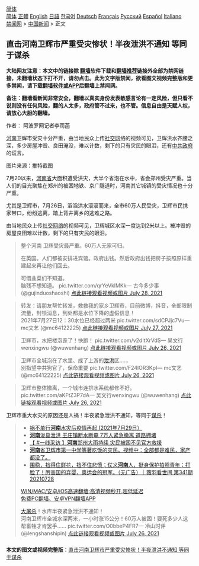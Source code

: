  <!-- 面包屑导航 --> <div class="breadcrumb"><!-- GTranslate: https://gtranslate.io/ -->  <div class="switcher notranslate">  <div class="selected">  <a href="#" onclick="return false;"> 简体</a>  </div>  <div class="option">  <a href="https://www.bannedbook.org" onclick="doGTranslate('zh-CN|zh-CN');jQuery('div.switcher div.selected a').html(jQuery(this).html());return false;" title="简体中文" class="nturl selected"> 简体</a>  <a href="https://www.bannedbook.org/zh-tw/" onclick="doGTranslate('zh-CN|zh-TW');jQuery('div.switcher div.selected a').html(jQuery(this).html());return false;" title="繁體中文" class="nturl"> 正體</a>  <a href="https://www.bannedbook.org/en/" onclick="doGTranslate('zh-CN|en');jQuery('div.switcher div.selected a').html(jQuery(this).html());return false;" title="English" class="nturl"> English</a>  <a href="https://www.bannedbook.org/ja/" onclick="doGTranslate('zh-CN|ja');jQuery('div.switcher div.selected a').html(jQuery(this).html());return false;" title="日本語" class="nturl"> 日語</a>  <a href="https://www.bannedbook.org/ko/" onclick="doGTranslate('zh-CN|ko');jQuery('div.switcher div.selected a').html(jQuery(this).html());return false;" title="한국어" class="nturl"> 한국어</a>  <a href="https://www.bannedbook.org/de/" onclick="doGTranslate('zh-CN|de');jQuery('div.switcher div.selected a').html(jQuery(this).html());return false;" title="Deutsch" class="nturl"> Deutsch</a>  <a href="https://www.bannedbook.org/fr/" onclick="doGTranslate('zh-CN|fr');jQuery('div.switcher div.selected a').html(jQuery(this).html());return false;" title="Français" class="nturl"> Français</a>  <a href="https://www.bannedbook.org/ru/" onclick="doGTranslate('zh-CN|ru');jQuery('div.switcher div.selected a').html(jQuery(this).html());return false;" title="Русский" class="nturl"> Русский</a>  <a href="https://www.bannedbook.org/es/" onclick="doGTranslate('zh-CN|es');jQuery('div.switcher div.selected a').html(jQuery(this).html());return false;" title="Español" class="nturl"> Español</a>  <a href="https://www.bannedbook.org/it/" onclick="doGTranslate('zh-CN|it');jQuery('div.switcher div.selected a').html(jQuery(this).html());return false;" title="Italiano" class="nturl"> Italiano</a>  </div>  </div>      <div class='breadcrumb-sub'><!-- Breadcrumb NavXT 6.3.0 --> <a href="https://www.bannedbook.org/" class="home">禁闻网</a> &gt; <a href="https://www.bannedbook.org/bnews/cnnews/" class="category">中国新闻</a> &gt; 正文</div></div><h2>直击河南卫辉市严重受灾惨状！半夜泄洪不通知 等同于谋杀</h2> <p class="notice"><b>大陆网友注意：本文中的链接除 <a href="https://github.com/bannedbook/fanqiang" >翻墙</a>软件下载和<a href="https://github.com/killgcd/justmysocks/blob/master/README.md">翻墙推荐</a>链接外全部为禁网链接，未翻墙状态下打不开，请勿点击。此为文字版禁闻，欲看图文视频完整版和更多禁闻，请下载<a href="https://github.com/bannedbook/fanqiang">翻墙软件或APP</a>后翻墙上禁闻网。</p><p>备注：翻墙看新闻非常安全，翻墙以真实身份发表敏感言论有一定风险，但只看不说则没有任何风险，翻的人太多，政府管不过来，也不管。信息自由是天赋人权，请放心大胆的翻墙。</b></p>  <div class="entry"> <p>作者： 阿波罗网记者李雨菡</p> <p id="summary"><a href="https://www.bannedbook.org/bnews/tag/%e6%b2%b3%e5%8d%97/" class="st_tag internal_tag" rel="tag" title="标签 河南 下的日志">河南</a>卫辉市受灾十分严重，由当地民众上传<a href="https://www.bannedbook.org/bnews/tag/%E7%A4%BE%E4%BA%A4%E7%BD%91/" class="st_tag internal_tag" rel="tag" title="标签 社交网 下的日志">社交网</a>络的视频可见，卫辉洪水齐腰之深，多少房屋冲毁、良田淹没，难以计数，剩下的只有灾民的眼泪，还有<a href="https://www.bannedbook.org/bnews/tag/%e4%b8%ad%e5%85%b1%e6%94%bf%e5%ba%9c/" class="st_tag internal_tag" rel="tag" title="标签 中共政府 下的日志">中共政府</a>的谎言。</p> <p id="conimg">图片来源：推特截图</p> <p>7月20以来，<a href="https://www.bannedbook.org/bnews/tag/%e6%b2%b3%e5%8d%97%e7%9c%81/" class="st_tag internal_tag" rel="tag" title="标签 河南省 下的日志">河南省</a>大面积遭受洪灾，大半个省泡在水中，省会郑州受灾严重。当人们的目光聚焦在郑州的被困地铁、京广隧道时，河南其它城镇的受灾情况也十分严重。</p>  <p>尤其是卫辉市，7月26日，滔滔洪水滚滚而来，全市60万人民受灾，卫辉市民携家带口，纷纷逃离，踏上背井离乡的逃难之路。</p> <p>由当地民众上传<a href="https://www.bannedbook.org/bnews/tag/%e7%a4%be%e4%ba%a4%e7%bd%91%e7%bb%9c/" class="st_tag internal_tag" rel="tag" title="标签 社交网络 下的日志">社交网络</a>的视频可见，卫辉城区水深一度达到2米以上。被冲毁的房屋良田难以计数，剩下的只有灾民的眼泪。</p> <blockquote><p>整个河南 卫辉受灾最严重。60万人无家可归。</p> <p>在英国。人们都被安排进宾馆。政府出钱。然后政府出钱把房子按照原样重建起来再让他们回去。</p>  <p>可惜韭菜们不知道。<br />脑残不想知道。 pic.twitter.com/qrYeVklMKk— 古今多少事 (@gujinduoshaoshi) <a href="https://twitter.com/gujinduoshaoshi/status/1420323876995731462?ref_src=twsrc%5Etfw">点此链接观看视频或图片 July 28, 2021</a></p></blockquote> <blockquote><p>转发：请朋友帮忙转发，救救我的家乡卫辉市，目前微博，抖音，全部限制流量，封锁消息，到处都是水位下降的虚假信息！<br />2021年7月27日12：30水位已经超过两米 pic.twitter.com/sdCPJjc7Vu— mc文艺 (@mc64122225) <a href="https://twitter.com/mc64122225/status/1419980928110141450?ref_src=twsrc%5Etfw">点此链接观看视频或图片 July 27, 2021</a></p></blockquote> <blockquote><p>卫辉市，水把楼泡歪了！快跑！ pic.twitter.com/v2dItXrVdS— 吴文行wenxingwu (@wuwenhang) <a href="https://twitter.com/wuwenhang/status/1419621964348600322?ref_src=twsrc%5Etfw">点此链接观看视频或图片 July 26, 2021</a></p></blockquote> <blockquote><p>卫辉市全城泡在了水里、成了上游的<a href="https://www.bannedbook.org/bnews/tag/%E6%B3%84%E6%B4%AA/" class="st_tag internal_tag" rel="tag" title="标签 泄洪 下的日志">泄洪</a>区……<br />別指望中共狗官了，保命重要       pic.twitter.com/F24lOR3KpI— mc文艺 (@mc64122225) <a href="https://twitter.com/mc64122225/status/1419472448093782019?ref_src=twsrc%5Etfw">点此链接观看视频或图片 July 26, 2021</a></p> </blockquote> <blockquote><p>卫辉市整体撤离，一个城市连排水系统都修不好。 pic.twitter.com/aKFtZ3P7dA— 吴文行wenxingwu (@wuwenhang) <a href="https://twitter.com/wuwenhang/status/1419615053683302401?ref_src=twsrc%5Etfw">点此链接观看视频或图片 July 26, 2021</a></p></blockquote> <p>卫辉市重大水灾的原因还是人祸！半夜紧急泄洪不通知，等同于<a href="https://www.bannedbook.org/bnews/tag/%E8%B0%8B%E6%9D%80/" class="st_tag internal_tag" rel="tag" title="标签 谋杀 下的日志">谋杀</a>！</p> <blockquote><ul class='op-related-articles' title='相关阅读'> <li><a href='https://www.bannedbook.org/bnews/bannedvideo/20210729/1596421.html' target='_blank'>祸不单行<b>河南</b>水灾后疫情再起   (2021年7月29日）</a></li> <li><a href='https://www.bannedbook.org/bnews/cnnews/20210729/1596393.html' target='_blank'><b>河南</b>浚县泄洪 王庄镇断水断电 7万人紧急撤离 道路拥堵</a></li> <li><a href='https://www.bannedbook.org/bnews/bannedvideo/20210729/1596348.html' target='_blank'>【 #一线采访 】<b>河南</b>郑州大雨持续 灾民被困不见官方救援</a></li> <li><a href='https://www.bannedbook.org/bnews/bannedvideo/20210729/1596321.html' target='_blank'><b>河南</b>省卫辉市第一中学等著吃饭的灾民。视频中：全部都是难民，家产都没了。</a></li> <li><a href='https://www.bannedbook.org/bnews/bannedvideo/20210729/1596320.html' target='_blank'>围稳，挡得住鲜花，挡不住悲愤；仗义<b>河南</b>人，挺身保护拍照青年；打脸了！厉害国的弃婴，奥运会的冠军。（无广告）｜薇羽看世间 第341期 20210728</a></li> </ul> <p class="texttj"> <a href="https://github.com/bannedbook/fanqiang/wiki/V2ray%E6%9C%BA%E5%9C%BA" target="_blank">WIN/MAC/安卓/iOS高速翻墙:高清视频秒开,超低延迟</a><br/> <a href="https://github.com/bannedbook/fanqiang/wiki/%E7%A6%81%E9%97%BB%E7%BD%91%E5%AE%89%E5%8D%93%E7%BF%BB%E5%A2%99%E6%96%B0%E9%97%BBAPP" target="_blank">免费PC翻墙、安卓VPN翻墙APP</a></p><p><a href="https://www.bannedbook.org/bnews/tag/%e5%a4%a7%e5%b1%a0%e6%9d%80/" class="st_tag internal_tag" rel="tag" title="标签 大屠杀 下的日志">大屠杀</a>！水库半夜紧急泄洪不通知！<br />河南卫辉市全城水深两米，一小时涨15公分！60万人被困！要死多少人这帮畜牲才肯罢手…… pic.twitter.com/O0bbeP4FR7— 冷山时评 (@lengshanshipin) <a href="https://twitter.com/lengshanshipin/status/1419500991783653379?ref_src=twsrc%5Etfw">点此链接观看视频或图片 July 26, 2021</a></p> </blockquote> </p><a name='sharetosocial'></a>  <div style="margin-bottom:5px;padding-bottom:5px;clear:both"> <div id="archive-pix-1" class="banner-ads"> <!-- AuctionX Display platform tag START --> <div id="26318x728x90x621x_ADSLOT2" clicktrack="%%CLICK_URL_ESC%%"></div> <!-- AuctionX Display platform tag END --> </div> <div id="archive-pix-2" class="banner-ads"> <!-- AuctionX Display platform tag START --> <div id="26315x300x250x621x_ADSLOT2" clicktrack="%%CLICK_URL_ESC%%"></div> <!-- AuctionX Display platform tag END --> </div> </div>  <div id="archive-pix-1" class="banner-ads"> <!-- AuctionX Display platform tag START --> <div id="26318x728x90x621x_ADSLOT3" clicktrack="%%CLICK_URL_ESC%%"></div> <!-- AuctionX Display platform tag END --> </div> <div><b>本文的图文或视频完整版</b>：<a href='https://www.bannedbook.org/bnews/cnnews/20210729/1596422.html'>直击河南卫辉市严重受灾惨状！半夜泄洪不通知 等同于谋杀</a></div>  </div><!--END ENTRY--> 